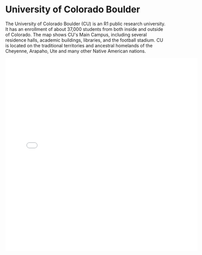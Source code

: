 # University of Colorado Boulder
The University of Colorado Boulder (CU) is an R1 public research university. It has an enrollment of about 37,000 students from both inside and outside of Colorado. The map shows CU's Main Campus, including several residence halls, academic buildings, libraries, and the football stadium. CU is located on the traditional territories and ancestral homelands of the Cheyenne, Arapaho, Ute and many other Native American nations.

<embed type="text/html" src="cubld.html" width="600" height="600">
